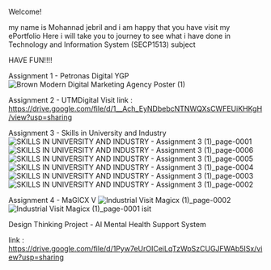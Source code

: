 Welcome!

my name is Mohannad jebril and i am happy that you have visit my ePortfolio Here i will take you to journey to see what i have done in Technology and Information System (SECP1513) subject

HAVE FUN!!!!




Assignment 1 - Petronas Digital YGP
![Brown Modern Digital Marketing Agency Poster (1)](https://github.com/user-attachments/assets/7513e143-c3df-4d62-9e1c-a2ee22bfa1d0)




Assignment 2 - UTMDigital Visit
link : https://drive.google.com/file/d/1__Ach_EyNDbebcNTNWQXsCWFEUiKHKgH/view?usp=sharing


Assignment 3 - Skills in University and Industry
![SKILLS IN UNIVERSITY AND INDUSTRY - Assignment 3 (1)_page-0001](https://github.com/user-attachments/assets/17c8b7b9-d594-4efd-895c-8c3851a4652c)
![SKILLS IN UNIVERSITY AND INDUSTRY - Assignment 3 (1)_page-0006](https://github.com/user-attachments/assets/8da66dd1-3be4-4892-b2a4-3cde41ddb387)
![SKILLS IN UNIVERSITY AND INDUSTRY - Assignment 3 (1)_page-0005](https://github.com/user-attachments/assets/b8f72504-0f63-44c2-90db-2731612a9444)
![SKILLS IN UNIVERSITY AND INDUSTRY - Assignment 3 (1)_page-0004](https://github.com/user-attachments/assets/084a8af7-8e5f-4d64-81a8-e2490a031878)
![SKILLS IN UNIVERSITY AND INDUSTRY - Assignment 3 (1)_page-0003](https://github.com/user-attachments/assets/45cc8fb3-9eb3-4a6c-9248-1299a88eb2f3)
![SKILLS IN UNIVERSITY AND INDUSTRY - Assignment 3 (1)_page-0002](https://github.com/user-attachments/assets/2d3c4adb-0e81-44e6-88d8-83e23a63d5f2)



Assignment 4 - MaGICX V
![Industrial Visit Magicx (1)_page-0002](https://github.com/user-attachments/assets/1def80da-3e87-4176-8b81-81fab05ee40d)
![Industrial Visit Magicx (1)_page-0001](https://github.com/user-attachments/assets/30c85635-57f7-4ced-b52c-6d64394e9715)
isit





Design Thinking Project - AI Mental Health Support System

link : https://drive.google.com/file/d/1Pyw7eUrOICeiLqTzWpSzCUGJFWAb5ISx/view?usp=sharing




